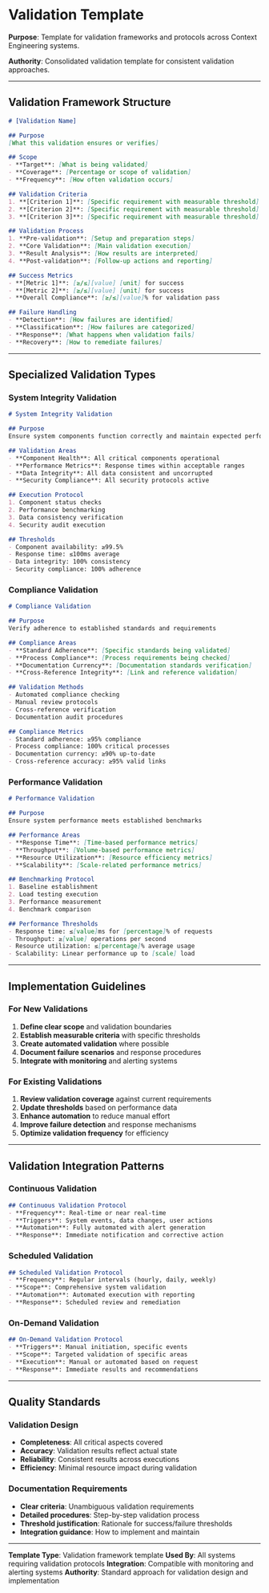 # Validation Template

**Purpose**: Template for validation frameworks and protocols across Context Engineering systems.

**Authority**: Consolidated validation template for consistent validation approaches.

---

## Validation Framework Structure

```markdown
# [Validation Name]

## Purpose
[What this validation ensures or verifies]

## Scope
- **Target**: [What is being validated]
- **Coverage**: [Percentage or scope of validation]
- **Frequency**: [How often validation occurs]

## Validation Criteria
1. **[Criterion 1]**: [Specific requirement with measurable threshold]
2. **[Criterion 2]**: [Specific requirement with measurable threshold]
3. **[Criterion 3]**: [Specific requirement with measurable threshold]

## Validation Process
1. **Pre-validation**: [Setup and preparation steps]
2. **Core Validation**: [Main validation execution]
3. **Result Analysis**: [How results are interpreted]
4. **Post-validation**: [Follow-up actions and reporting]

## Success Metrics
- **[Metric 1]**: [≥/≤][value] [unit] for success
- **[Metric 2]**: [≥/≤][value] [unit] for success
- **Overall Compliance**: [≥/≤][value]% for validation pass

## Failure Handling
- **Detection**: [How failures are identified]
- **Classification**: [How failures are categorized]
- **Response**: [What happens when validation fails]
- **Recovery**: [How to remediate failures]
```

---

## Specialized Validation Types

### System Integrity Validation
```markdown
# System Integrity Validation

## Purpose
Ensure system components function correctly and maintain expected performance

## Validation Areas
- **Component Health**: All critical components operational
- **Performance Metrics**: Response times within acceptable ranges
- **Data Integrity**: All data consistent and uncorrupted
- **Security Compliance**: All security protocols active

## Execution Protocol
1. Component status checks
2. Performance benchmarking
3. Data consistency verification
4. Security audit execution

## Thresholds
- Component availability: ≥99.5%
- Response time: ≤100ms average
- Data integrity: 100% consistency
- Security compliance: 100% adherence
```

### Compliance Validation
```markdown
# Compliance Validation

## Purpose
Verify adherence to established standards and requirements

## Compliance Areas
- **Standard Adherence**: [Specific standards being validated]
- **Process Compliance**: [Process requirements being checked]
- **Documentation Currency**: [Documentation standards verification]
- **Cross-Reference Integrity**: [Link and reference validation]

## Validation Methods
- Automated compliance checking
- Manual review protocols
- Cross-reference verification
- Documentation audit procedures

## Compliance Metrics
- Standard adherence: ≥95% compliance
- Process compliance: 100% critical processes
- Documentation currency: ≥90% up-to-date
- Cross-reference accuracy: ≥95% valid links
```

### Performance Validation
```markdown
# Performance Validation

## Purpose
Ensure system performance meets established benchmarks

## Performance Areas
- **Response Time**: [Time-based performance metrics]
- **Throughput**: [Volume-based performance metrics]
- **Resource Utilization**: [Resource efficiency metrics]
- **Scalability**: [Scale-related performance metrics]

## Benchmarking Protocol
1. Baseline establishment
2. Load testing execution
3. Performance measurement
4. Benchmark comparison

## Performance Thresholds
- Response time: ≤[value]ms for [percentage]% of requests
- Throughput: ≥[value] operations per second
- Resource utilization: ≤[percentage]% average usage
- Scalability: Linear performance up to [scale] load
```

---

## Implementation Guidelines

### For New Validations
1. **Define clear scope** and validation boundaries
2. **Establish measurable criteria** with specific thresholds
3. **Create automated validation** where possible
4. **Document failure scenarios** and response procedures
5. **Integrate with monitoring** and alerting systems

### For Existing Validations
1. **Review validation coverage** against current requirements
2. **Update thresholds** based on performance data
3. **Enhance automation** to reduce manual effort
4. **Improve failure detection** and response mechanisms
5. **Optimize validation frequency** for efficiency

---

## Validation Integration Patterns

### Continuous Validation
```markdown
## Continuous Validation Protocol
- **Frequency**: Real-time or near real-time
- **Triggers**: System events, data changes, user actions
- **Automation**: Fully automated with alert generation
- **Response**: Immediate notification and corrective action
```

### Scheduled Validation
```markdown
## Scheduled Validation Protocol
- **Frequency**: Regular intervals (hourly, daily, weekly)
- **Scope**: Comprehensive system validation
- **Automation**: Automated execution with reporting
- **Response**: Scheduled review and remediation
```

### On-Demand Validation
```markdown
## On-Demand Validation Protocol
- **Triggers**: Manual initiation, specific events
- **Scope**: Targeted validation of specific areas
- **Execution**: Manual or automated based on request
- **Response**: Immediate results and recommendations
```

---

## Quality Standards

### Validation Design
- **Completeness**: All critical aspects covered
- **Accuracy**: Validation results reflect actual state
- **Reliability**: Consistent results across executions
- **Efficiency**: Minimal resource impact during validation

### Documentation Requirements
- **Clear criteria**: Unambiguous validation requirements
- **Detailed procedures**: Step-by-step validation process
- **Threshold justification**: Rationale for success/failure thresholds
- **Integration guidance**: How to implement and maintain

---

**Template Type**: Validation framework template
**Used By**: All systems requiring validation protocols
**Integration**: Compatible with monitoring and alerting systems
**Authority**: Standard approach for validation design and implementation